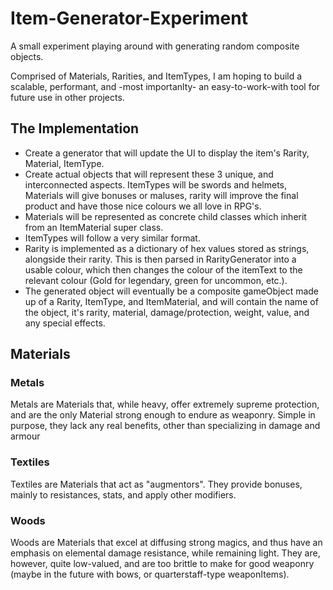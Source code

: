# Item-Generator-Experiment
A small experiment playing around with generating random composite objects.

Comprised of Materials, Rarities, and ItemTypes, I am hoping to build a scalable, performant, and -most importanlty- an easy-to-work-with tool for future use in other projects.

## The Implementation
* Create a generator that will update the UI to display the item's Rarity, Material, ItemType.
* Create actual objects that will represent these 3 unique, and interconnected aspects. ItemTypes will be swords and helmets, Materials will give bonuses or maluses, rarity will improve the final product and have those nice colours we all love in RPG's.
* Materials will be represented as concrete child classes which inherit from an ItemMaterial super class.
* ItemTypes will follow a very similar format.
* Rarity is implemented as a dictionary of hex values stored as strings, alongside their rarity. This is then parsed in RarityGenerator into a usable colour, which then changes the colour of the itemText to the relevant colour (Gold for legendary, green for uncommon, etc.).
* The generated object will eventually be a composite gameObject made up of a Rarity, ItemType, and ItemMaterial, and will contain the name of the object, it's rarity, material, damage/protection, weight, value, and any special effects.

## Materials
### Metals
Metals are Materials that, while heavy, offer extremely supreme protection, and are the only Material strong enough to endure as weaponry. Simple in purpose, they lack any real benefits, other than specializing in damage and armour

### Textiles
Textiles are Materials that act as "augmentors". They provide bonuses, mainly to resistances, stats, and apply other modifiers.

### Woods
Woods are Materials that excel at diffusing strong magics, and thus have an emphasis on elemental damage resistance, while remaining light. They are, however, quite low-valued, and are too brittle to make for good weaponry (maybe in the future with bows, or quarterstaff-type weaponItems).
